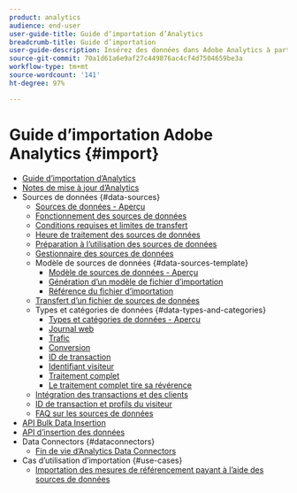 ```yaml
---
product: analytics
audience: end-user
user-guide-title: Guide dʼimportation d’Analytics
breadcrumb-title: Guide d’importation
user-guide-description: Insérez des données dans Adobe Analytics à partir des sources externes, en bloc ou en temps réel.
source-git-commit: 70a1d61a6e9af27c449876ac4cf4d7504659be3a
workflow-type: tm+mt
source-wordcount: '141'
ht-degree: 97%

---
```



# Guide d’importation Adobe Analytics {#import}

+ [Guide dʼimportation d’Analytics](home.md)
+ [Notes de mise à jour d’Analytics](https://experienceleague.adobe.com/docs/analytics/release-notes/latest.html?lang=fr)
+ Sources de données {#data-sources}
   + [Sources de données - Aperçu](c-data-sources/datasrc-home.md)
   + [Fonctionnement des sources de données](c-data-sources/datasrc-how-data-sources-works.md)
   + [Conditions requises et limites de transfert](c-data-sources/datasrc-requirements.md)
   + [Heure de traitement des sources de données](c-data-sources/datasrc-processing-time.md)
   + [Préparation à l’utilisation des sources de données](c-data-sources/datasrc-preparing.md)
   + [Gestionnaire des sources de données](c-data-sources/datasrc-manager.md)
   + Modèle de sources de données {#data-sources-template}
      + [Modèle de sources de données - Aperçu](c-data-sources/datasrc-template/datasrc-template-file.md)
      + [Génération d’un modèle de fichier d’importation](c-data-sources/datasrc-template/t-datasrc-creating-data-sources-file.md)
      + [Référence du fichier d’importation](c-data-sources/datasrc-template/datasrc-import-file-reference.md)
   + [Transfert dʼun fichier de sources de données](c-data-sources/t-datasrc-uploading-data.md)
   + Types et catégories de données {#data-types-and-categories}
      + [Types et catégories de données - Aperçu](c-data-sources/c-datasrc-types/datasrc-categories.md)
      + [Journal web](c-data-sources/c-datasrc-types/datasrc-web-log.md)
      + [Trafic](c-data-sources/c-datasrc-types/datasrc-traffic.md)
      + [Conversion](c-data-sources/c-datasrc-types/datasrc-conversion.md)
      + [ID de transaction](c-data-sources/c-datasrc-types/datasrc-transactionid.md)
      + [Identifiant visiteur](c-data-sources/c-datasrc-types/datasrc-visitorid.md)
      + [Traitement complet](c-data-sources/c-datasrc-types/datasrc-full-processing.md)
      + [Le traitement complet tire sa révérence](c-data-sources/c-datasrc-types/datasrc-fullproc-eol.md)
   + [Intégration des transactions et des clients](c-data-sources/datasrc-integrating-offline-data.md)
   + [ID de transaction et profils du visiteur](c-data-sources/datasrc-tid-visitor-profile.md)
   + [FAQ sur les sources de données](c-data-sources/datasrc-faq.md)
+ [API Bulk Data Insertion](bulk-data-insertion-api/bulk-data-insert.md)
+ [API dʼinsertion des données](c-data-insertion-api/c-data-insertion-api.md)
+ Data Connectors {#dataconnectors}
   + [Fin de vie dʼAnalytics Data Connectors](data-connectors/data-connectors-eol.md)
+ Cas dʼutilisation dʼimportation {#use-cases}
   + [Importation des mesures de référencement payant à lʼaide des sources de données](use-cases/paid-search-metrics.md)
